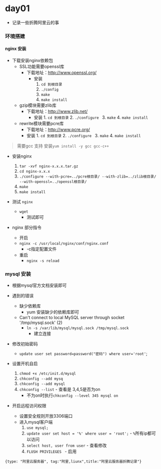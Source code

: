 # day01
- 记录一些折腾阿里云的事

### 环境搭建
#### nginx 安装
- 下载安装nginx依赖包
  - SSL功能需要openssl库
    - 下载地址：http://www.openssl.org/
      - 安装
         1. `cd 到根目录`
         2. `./config`
         3. `make`
         4. `make install`
  - gzip模块需要zlib库
    - 下载地址：http://www.zlib.net/
      - 安装
            1. `cd 到根目录`
            2. `./configure `
            3. `make`
            4. `make install`
  - rewrite模块需要pcre库
    - 下载地址：http://www.pcre.org/
    - 安装
          1. `cd 到根目录`
          2. `./configure `
          3. `make`
          4. `make install`
> 需要gcc 支持   安装`yum install -y gcc gcc-c++`
- 安装nginx
    1. `tar -xvf nginx-x.x.x.tar.gz`
    2. `cd nginx-x.x.x`
    3. `./configure --with-pcre=../pcre根目录/ --with-zlib=../zlib根目录/ --with-openssl=../openssl根目录/`
    4. `make`
    5. `make install`
- 测试 `nginx`
  - `wget`
    - 测试即可

- nginx 部分指令
  -  开启
    - `nginx -c /usr/local/nginx/conf/nginx.conf`
      - -c指定配置文件
  - 重启
    - `nginx -s reload`


### mysql 安装

- 根据mysql官方文档安装即可

- 遇到的错误
  - 缺少依赖库
    - yum 安装缺少的依赖库即可
  - Can't connect to local MySQL server through socket '/tmp/mysql.sock' (2)
    - `ln -s /var/lib/mysql/mysql.sock /tmp/mysql.sock`
      - 建立连接
- 修改初始密码
  - `update user set password=password("密码") where user='root'`;

- 设置开机自启
    1.  `chmod +x /etc/init.d/mysql`
    2. `chkconfig --add mysq`
    3. `chkconfig --add mysql`
    4. `chkconfig --list`
      - 查看是 3,4,5是否为on
        - 不为on时执行`chkconfig --level 345 mysql on`

- 开启远程访问权限
  - 设置安全规则开放3306端口
  - 进入mysql客户端
      1. `use mysql;`
      2. `update user set host = '%' where user = 'root';`
        - `%`所有ip都可以访问
      3. `select host, user from user`
        - 查看修改
      4. `FLUSH PRIVILEGES `
        - 启用





```blog
{type: "阿里云服务器", tag:"阿里,liunx",title:"阿里云服务器折腾记录"}
```
